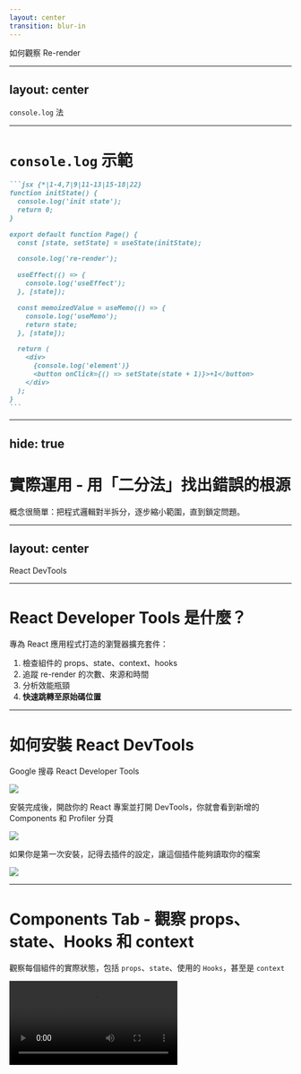 ```yaml
---
layout: center
transition: blur-in
---
```


<ThemeTitle number="4">
如何觀察 Re-render
</ThemeTitle>

<!--
有句話是：「 你無法管理你無法衡量的事物 (You can't manage what you don't measure)」

所以具體觀察到 Re-render 的行為，我們才能繼續優化。因此我會花一小個章節講解三種觀察 re-render 的方法
-->

---
layout: center
---

<ChapterTitle number="1" subtitle="最簡單也最實用的除錯利器">
<code>console.log</code> 法
</ChapterTitle>

<!--
console.log 是最直接也最常用的除錯方式之一，雖然有點「土法煉鋼」，但實務上，它能夠非常快速幫助我們掌握組件的 re-render 行為
-->

---

# `console.log` 示範

````md magic-move
```jsx {*|1-4,7|9|11-13|15-18|22}
function initState() {
  console.log('init state');
  return 0;
}

export default function Page() {
  const [state, setState] = useState(initState);

  console.log('re-render');

  useEffect(() => {
    console.log('useEffect');
  }, [state]);

  const memoizedValue = useMemo(() => {
    console.log('useMemo');
    return state;
  }, [state]);

  return (
    <div>
      {console.log('element')}
      <button onClick={() => setState(state + 1)}>+1</button>
    </div>
  );
}
```
````

<!--
這邊簡單舉幾個例子

[click]
像是 state 的初始化

[click]
組件有沒有 re-render

[click]
effect 的執行時機

[click]
useMemo 實際上有沒有生效

[click]
甚至 element 的渲染時機等等

這樣的 log 能讓你快速判斷哪些 state 或 props 改變會觸發 render，對於追蹤效能問題或是理解組件行為是非常有幫助。

我最早也是透過瘋狂 console.log 來理解 React 的機制，如果你對 React 的機制不清楚，可以試試看這個方法。
-->

---
hide: true
---

# 實際運用 - 用「二分法」找出錯誤的根源

概念很簡單：把程式邏輯對半拆分，逐步縮小範圍，直到鎖定問題。

<!--
當你遇到一個複雜的 bug，而問題可能藏在成百上千行的程式碼中，逐行查找會非常耗時。這時可以使用「二分法除錯法」（binary search debugging）。

概念很簡單：把程式邏輯對半拆分，逐步縮小範圍，直到鎖定問題。

比如說，現在有一個運算折扣的流程，
-->

---
layout: center
---

<ChapterTitle number="2" subtitle="官方推出的">
 React DevTools
</ChapterTitle>

<!--
第二個要推薦的方法是 React 官方推出的 React DevTools，相信大部分的人都知道這個工具，但儘管如此，我發現仍然有非常多的工程師並不了解這個工具強大的地方

所以這個章節會來分享一些進階的應用，深入了解如何善用 React DevTools 來幫助你除錯和進行效能分析。
-->

---

# React Developer Tools 是什麼？

專為 React 應用程式打造的瀏覽器擴充套件：

<v-clicks>

1. 檢查組件的 props、state、context、hooks
2. 追蹤 re-render 的次數、來源和時間
3. 分析效能瓶頸
4. **快速跳轉至原始碼位置**

</v-clicks>

<!--
那如果你不知道他是什麼，這邊快速介紹一下

React DevTools 是一個專為 React 應用程式打造的瀏覽器擴充套件（Chrome/Firefox），它能讓你：

[click]
檢查組件的 props、state、context、hooks。

[click]
追蹤 re-render 的次數、來源和時間。

[click]
分析效能瓶頸。

[click]
快速跳轉至原始碼位置。

……等等

我覺得快速定位原始碼是非常強大的功能，有時候接手某個專案時，如果沒有這個工具，你會花很多時間在找原始碼上。所以等等也會講如何快速定位原始程式碼
-->

---

# 如何安裝 React DevTools

<ZStack>

<div v-click.hide>

<p>Google 搜尋 React Developer Tools</p>

<img src="/ch-4/0.png" class="max-w-[700px]" />

</div>

<div v-click="[1,2]">

<p>安裝完成後，開啟你的 React 專案並打開 DevTools，你就會看到新增的 Components 和 Profiler 分頁</p>

<img src="/ch-4/1.png" class="max-w-[650px]" />

</div>

<div v-click="2">

<p>如果你是第一次安裝，記得去插件的設定，讓這個插件能夠讀取你的檔案</p>

<img src="/ch-4/2.png" class="max-w-[300px]" />

</div>

</ZStack>

<!--
這邊也快速講一下怎麼安裝

基本上去 Google 搜尋就可以找到

安裝完後開啟你的 devtools，通常是按 F12，或是點右點，選擇檢查也可以，打開後就可以看到 Components 和 Profiler 分頁

如果你是第一次安裝，通常要去插件的設定勾選這個選項，讓他能夠讀取你的 React 檔案，這樣他才能正常運作

之前有遇過工程師說有安裝，但是都不能用就沒去了解這個工具了，這樣蠻可惜的哦
-->

---

# Components Tab - 觀察 props、state、Hooks 和 context

觀察每個組件的實際狀態，包括 `props`、`state`、使用的 `Hooks`，甚至是 `context`

<Video src="/ch-4/3-component-tab.mp4" class="max-h-[400px]" />

<!--
React DevTools 主要有兩個核心功能（分頁）：Components 和 Profiler，先來介紹 Components 分頁

我們點擊 Components 分頁後，可以看到左上角有個小箭頭，點擊小箭頭後就能選取你想觀察的組件，比如這邊我有一個 Todo List 的小範例，我就可以選取 TodoForm 這個組件來觀察他的內部資料，包括：

傳入的 props

組件內部的 state

使用的 useEffect、useMemo、useCallback 等 Hook 的值等等。

我也能直接在這邊更改 state，他會跟 UI 同步，這樣就可以讓我們很好的 debug

不過使用 webpack 的話，他沒辦法顯示 state 的名稱，這個問題挺久了，到現在都還沒修好，比較可惜
-->

---

# Components Tab - 打印組件資料

<Video src="/ch-4/4-console.mp4" class="max-h-[400px]" />

<!--
如果你想看更詳細的組件資料，你也可以點擊右上角的 bug 圖示直接打印他到 console 的 tab，一樣可以看到他的 state、hooks 以及他的子元素
-->

---

# Components Tab - 定位組件位置

<Video src="/ch-4/5-url.mp4" class="max-h-[400px]" />

<!--
接下來是我覺得很實用的功能，我可以快速找到組件的專案裡的位置

例如我想要找這個 edit 的按鈕在哪裡，我可以直接選取他，並且點擊 startEditing 找到原始程式碼，在原始程式碼點擊右鍵複製路徑，最後回到 IDE 貼上，就能快速定位檔案位置

在接手大專案的時候特別實用

補充一下，其實 React Dev Tools 也有提供直接打開 IDE 並定位程式碼的功能，但我在使用 Next.js 以及 Remix 的時候都不起作用，上網查也有看到有人反應，但沒有解決方法，所以這邊就沒有介紹了，複製路徑雖然多幾個步驟，但也非常實用了
-->

---

# Components Tab - 強制 Suspense

<Video src="/ch-4/6-suspense.mp4" class="max-h-[400px]" />

<!--
還有一個我覺得很讚的功能，就是他可以強制組件 Suspense

有時候組件 loading 速度太快，來不及看到 loading 的狀態，這時候就可以使用這個功能，強制讓組件進入 loading 狀態來 debug
-->

---

# Profiler Tab

<Video src="/ch-4/7-profiler.mp4" class="max-h-[400px]" />

<!--
另一個功能是 Profiler Tab，他會顯示應用程式 render 時的資料，在我們發現應用變慢或出現不要的重新渲染時，使用他就可以讓我們快速找到問題來優化。

如何使用？

使用上也很簡單：

先切到 Profiler Tab

點擊中間或是右上角的藍色圓點來開始錄影

接著操作你的應用程式，例如點擊按鈕、輸入資料等

操作完後點擊紅色圓點來停止錄影

此時他就會顯示你的 re-render 資料

可以發現這裡面很多資訊，我第一次接觸的時候覺得東西也太多

就直接放棄理解了，後來發現沒這麼難

所以我來帶你們簡單看一下每個資訊的意義
-->

---

# Profiler Tab - Re-render 次數

<img src="/ch-4/8-profiler-bar.png" class="max-h-[440px]" />

<Arrow color="var(--secondary)" width="5" x1="760" y1="20" x2="660" y2="120" v-click="[1,2]" />

<Arrow color="var(--secondary)" width="5" x1="570" y1="20" x2="570" y2="130" v-click="[2,3]" />

<Arrow color="var(--secondary)" width="5" x1="570" y1="540" x2="570" y2="440" v-click="[3,4]" />

<Arrow color="var(--secondary)" width="5" x1="830" y1="10" x2="740" y2="140" v-click="4" />

<!--
[click]
右上角的長條圖數量代表的是 React 總共更新了幾次 DOM 元素(Commit 次數)，每一個直條 就代表一次更新

直條的顏色/長度代表該次更新花費的時間，越黃/長的直條表示該次更新花費的時間越長，越短/藍的則越短。

[click]
而下方多個橫條圖的區塊稱作"火焰圖"，每一個橫條為一個組件，

灰色表示這個元件在該次更新沒有重新渲染，若不是灰色則表示有重新渲染，越接近黃色代表重新渲染所花費的時間越久，越接近藍色則反之。

[click]
橫條由上而下的排序方式是從父元件到子元件一層層排下來。
所以這邊可以看到 ThemeProvider 總共 render 了 4ms，但他自己才 render 了 0.1ms
主要是他的子組件花比較多時間

可以看到黃色的 TodoTags render 了 2.3ms，剩下了 0.2ms 有可能是他的子元素，像是 div、span 等等

[click]
點擊上述的長條都也可以在右側欄看到詳細的資訊。
這裡的意思就是在錄影第幾秒的時候 render 了多久
-->

---

# Profiler Tab - Ranked 簡化火焰圖

<Video src="/ch-4/9-ranked.mp4" class="max-h-[400px]" />

<!--
如果覺得火焰圖太複雜，有太多不必要的資訊，也可以點擊火焰旁邊的 Ranked 圖標，他會依照 re-render 的時間來排序，這樣就能快速找到最耗時的組件
-->

---

# Profiler Tab - 視覺化 re-render

<Video src="/ch-4/10-highlight.mp4" class="max-h-[400px]" />

<!--
除了我們手動去 record 以外，我們也能點擊右上角的齒輪來設定，勾選這個選項後，之後在 re-render 的時候，畫面就會直接跳出提示，

可以看到我每次點擊都會有框框顯示，

越偏紅黃色代表 re-render 次數越多，我這邊狂打字就可以看到他瘋狂 re-render。

居然都提到視覺化 re-render 了，那一定要介紹一個我覺得目前最好用的 library
-->

---
layout: center
---

<ChapterTitle number="3" subtitle="超好用的函式庫">
react-scan
</ChapterTitle>

<!--
就是 React scan，他是一個可以視覺化 re-render 的 library，也是我用過最好用的，他不像 React Developer Tool 的火焰圖那麼複雜，re-render 的提示又不夠詳細。
-->

---

# react-scan Demo

<Video src="/ch-4/11-react-scan.mp4" class="max-h-[400px]"s />

<!--
使用後螢幕就會出現一個小視窗，可能有人在前面就已經看到了，打開之後，他就會顯示顯示被 re-render 的組件，我平常用的時候發現，某些時候 react 官方的 devtools 會漏掉一些 re-render，但這個 library 都會顯示出來

也可以選定特定的組件去觀察他 re-render 的狀況

或是直接看整個頁面的 render 情況，包含次數、時間

如果覺得開發時一直亮紫色太蠻煩，也可以把它關掉並開啟提示音，當組件 re-render 過慢時會有聲音提醒，非常方便

我很常透過這個設定來定期檢查自己的程式碼有沒有不正常 re-render 的問題

不過這邊要提醒一下，re-render 是正常的，他是 react 更新 UI 的機制，不用完全避免 re-render 這件事，這也不可能

有問題的是如果某個組件會花很多時間運算，這個時候 re-render 就會有延遲的感覺，下個章節我們會來講如何優化這個問題

不過提早檢查也可以避免未來發生 re-render 過慢的問題
-->

---

# react-scan 安裝方式

```jsx
<script
  crossOrigin="anonymous"
  src="//unpkg.com/react-scan/dist/auto.global.js"
/>
```

<img src="/ch-4/12-react-scan-extension.png" class="max-h-[300px] mt-4" />

<!--
而且 react scan 安裝非常簡單

有兩種安裝的方式：

第一種是直接引入 CDN，如果公司的專案不想要額外裝這個 dependency，就可以直接用 CDN 非常方便

第二個就是用 npm install react-scan 的方式

前陣子去看他也多了 browser 的插件版本，可以去試試看（附圖）

最後補充一下，我上個禮拜去 JSDC 時，有一個人問我要怎麼將偵測 re-render 的流程整合進 CICD 和測試，例如點擊按鈕如果 re-render 超過 50 次就是測試失敗，這個需求蠻刁專的，我沒有這方面的經驗，當下沒有回答得很好，後來回家研究之後，發現 react-scan 可以在 render 和 commit 階段去 做一些操作，我想利用這個功能就能達到類似的效果，

不過前天我在測試時發現，他提供的函數沒有效果，也有看到有人提了相關的 issue，但作者貌似還沒修，所以如果想要使用這個功能，可能要再研究

然後我又想到，React 官方也有提供一個 <Profiler /> 組件，也能做到類似的事情，偵測 re-render 的次數，如果你有這樣的需求，可以從這邊下手看看。
-->

---
layout: center
---

# 小總結

<!--
最後小總結一下這個章節

一開始介紹了 console.log 以及 二分除錯法

中間很詳細的介紹了 react devtools 的兩個分頁，Components 和 Profiler，他們的使用方式以及好用的技巧

最後推薦了 react scan 這個 library，他可以視覺化 re-render 的狀況，非常方便

那我們知道要怎麼觀察和 debug 後，下一步就是來優化了，也是這次工作坊的一大重點

那我們就進入下個單元囉
-->
